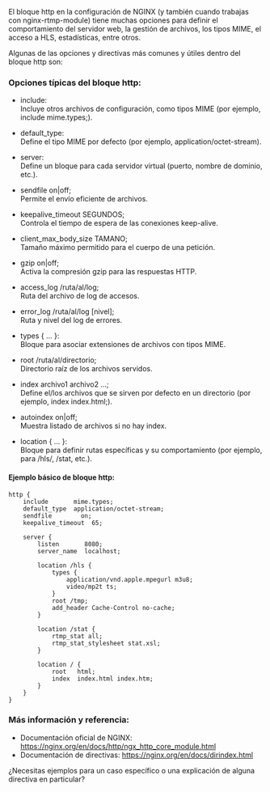 El bloque http en la configuración de NGINX (y también cuando trabajas con nginx-rtmp-module) tiene muchas opciones para definir el comportamiento del servidor web, la gestión de archivos, los tipos MIME, el acceso a HLS, estadísticas, entre otros.

Algunas de las opciones y directivas más comunes y útiles dentro del bloque http son:

### Opciones típicas del bloque http:

- include:  
  Incluye otros archivos de configuración, como tipos MIME (por ejemplo, include mime.types;).

- default_type:  
  Define el tipo MIME por defecto (por ejemplo, application/octet-stream).

- server:  
  Define un bloque para cada servidor virtual (puerto, nombre de dominio, etc.).

- sendfile on|off;  
  Permite el envío eficiente de archivos.

- keepalive_timeout SEGUNDOS;  
  Controla el tiempo de espera de las conexiones keep-alive.

- client_max_body_size TAMANO;  
  Tamaño máximo permitido para el cuerpo de una petición.

- gzip on|off;  
  Activa la compresión gzip para las respuestas HTTP.

- access_log /ruta/al/log;  
  Ruta del archivo de log de accesos.

- error_log /ruta/al/log [nivel];  
  Ruta y nivel del log de errores.

- types { ... }:  
  Bloque para asociar extensiones de archivos con tipos MIME.

- root /ruta/al/directorio;  
  Directorio raíz de los archivos servidos.

- index archivo1 archivo2 ...;  
  Define el/los archivos que se sirven por defecto en un directorio (por ejemplo, index index.html;).

- autoindex on|off;  
  Muestra listado de archivos si no hay index.

- location { ... }:  
  Bloque para definir rutas específicas y su comportamiento (por ejemplo, para /hls/, /stat, etc.).

#### Ejemplo básico de bloque http:

```nginx
http {
    include       mime.types;
    default_type  application/octet-stream;
    sendfile        on;
    keepalive_timeout  65;

    server {
        listen       8080;
        server_name  localhost;

        location /hls {
            types {
                application/vnd.apple.mpegurl m3u8;
                video/mp2t ts;
            }
            root /tmp;
            add_header Cache-Control no-cache;
        }

        location /stat {
            rtmp_stat all;
            rtmp_stat_stylesheet stat.xsl;
        }

        location / {
            root   html;
            index  index.html index.htm;
        }
    }
}
```

### Más información y referencia:
- Documentación oficial de NGINX: https://nginx.org/en/docs/http/ngx_http_core_module.html
- Documentación de directivas: https://nginx.org/en/docs/dirindex.html

¿Necesitas ejemplos para un caso específico o una explicación de alguna directiva en particular?
